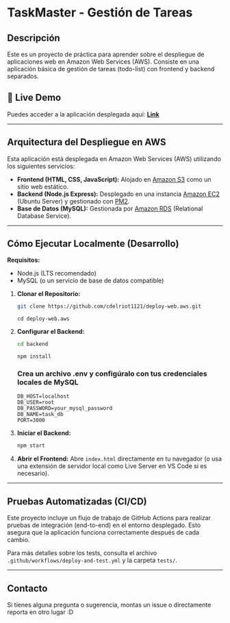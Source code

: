 # TaskMaster - Gestión de Tareas

## Descripción
Este es un proyecto de práctica para aprender sobre el despliegue de aplicaciones web en Amazon Web Services (AWS). Consiste en una aplicación básica de gestión de tareas (todo-list) con frontend y backend separados.

## 🚀 Live Demo

Puedes acceder a la aplicación desplegada aquí:
[**Link**](http://taskmaster-front-bucket1112.s3-website-sa-east-1.amazonaws.com/)


---

## Arquitectura del Despliegue en AWS

Esta aplicación está desplegada en Amazon Web Services (AWS) utilizando los siguientes servicios:

* **Frontend (HTML, CSS, JavaScript):** Alojado en [Amazon S3](https://aws.amazon.com/s3/) como un sitio web estático.
* **Backend (Node.js Express):** Desplegado en una instancia [Amazon EC2](https://aws.amazon.com/ec2/) (Ubuntu Server) y gestionado con [PM2](https://pm2.keymetrics.io/).
* **Base de Datos (MySQL):** Gestionada por [Amazon RDS](https://aws.amazon.com/rds/) (Relational Database Service).


---

## Cómo Ejecutar Localmente (Desarrollo)

**Requisitos:**
* Node.js (LTS recomendado)
* MySQL (o un servicio de base de datos compatible)

1.  **Clonar el Repositorio:**
    ```bash
    git clone https://github.com/cdelriot1121/deploy-web.aws.git
    ```
    ```
    cd deploy-web.aws
    ```
2.  **Configurar el Backend:**
    ```bash
    cd backend
    ```
    ```
    npm install
    ```
    
    
    ### Crea un archivo .env y configúralo con tus credenciales locales de MySQL

    ```env
    DB_HOST=localhost
    DB_USER=root
    DB_PASSWORD=your_mysql_password
    DB_NAME=task_db
    PORT=3000
    ```
    
3.  **Iniciar el Backend:**
    ```bash
    npm start
    ```
4.  **Abrir el Frontend:**
    Abre `index.html` directamente en tu navegador (o usa una extensión de servidor local como Live Server en VS Code si es necesario).

---

## Pruebas Automatizadas (CI/CD)

Este proyecto incluye un flujo de trabajo de GitHub Actions para realizar pruebas de integración (end-to-end) en el entorno desplegado. Esto asegura que la aplicación funciona correctamente después de cada cambio.

Para más detalles sobre los tests, consulta el archivo `.github/workflows/deploy-and-test.yml` y la carpeta `tests/`.

---

## Contacto

Si tienes alguna pregunta o sugerencia, montas un issue o directamente reporta en otro lugar :D